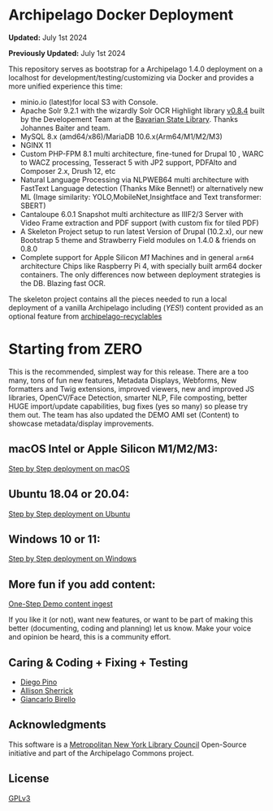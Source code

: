 <!--documentation
---
title: "Archipelago-deployment for Drupal 10"
tags:
  - Archipelago-deployment
  - Drupal 10
  - Docker
---
documentation-->

# Archipelago Docker Deployment

**Updated:** July 1st 2024

**Previously Updated:** July 1st 2024

This repository serves as bootstrap for a Archipelago 1.4.0 deployment on a localhost for development/testing/customizing via Docker and provides a more unified experience this time:

- minio.io (latest)for local S3 with Console.
- Apache Solr 9.2.1 with the wizardly Solr OCR Highlight library [v0.8.4](https://github.com/dbmdz/solr-ocrhighlighting/releases/tag/wip) built by the Developement Team at the [Bavarian State Library](https://github.com/dbmdz). Thanks Johannes Baiter and team.
- MySQL 8.x (amd64/x86)/MariaDB 10.6.x(Arm64/M1/M2/M3)
- NGINX 11
- Custom PHP-FPM 8.1 multi architecture, fine-tuned for Drupal 10 , WARC to WACZ processing, Tesseract 5 with JP2 support, PDFAlto and Composer 2.x, Drush 12, etc
- Natural Language Processing via NLPWEB64 multi architecture with FastText Language detection (Thanks Mike Bennet!) or alternatively new ML (Image similarity: YOLO,MobileNet,Insightface and Text transformer: SBERT)
- Cantaloupe 6.0.1 Snapshot multi architecture as IIIF2/3 Server with Video Frame extraction and PDF support (with custom fix for tiled PDF)
- A Skeleton Project setup to run latest Version of Drupal (10.2.x), our new Bootstrap 5 theme and Strawberry Field modules on 1.4.0 & friends on 0.8.0
- Complete support for Apple Silicon *M1* Machines and in general `arm64` architecture Chips like Raspberry Pi 4, with specially built arm64 docker containers. The only differences now between deployment strategies is the DB. Blazing fast OCR.

The skeleton project contains all the pieces needed to run a local deployment of a vanilla Archipelago including (*YES*!) content provided as an optional feature from [archipelago-recyclables](https://github.com/esmero/archipelago-recyclables)

# Starting from ZERO

This is the recommended, simplest way for this release. There are a too many, tons of fun new features, Metadata Displays, Webforms, New formatters and Twig extensions, improved viewers, new and improved JS libraries, OpenCV/Face Detection, smarter NLP, File composting, better HUGE import/update capabilities, bug fixes (yes so many) so please try them out. The team has also updated the DEMO AMI set (Content) to showcase metadata/display improvements.

## macOS Intel or Apple Silicon M1/M2/M3:

[Step by Step deployment on macOS](docs/osx.md)

## Ubuntu 18.04 or 20.04:

[Step by Step deployment on Ubuntu](docs/ubuntu.md)

## Windows 10 or 11:

[Step by Step deployment on Windows](docs/windows.md)

## More fun if you add content:

[One-Step Demo content ingest](docs/democontent.md)

If you like it (or not), want new features, or want to be part of making this better (documenting, coding and planning) let us know. Make your voice and opinion be heard, this is a community effort.

## Caring & Coding + Fixing + Testing

* [Diego Pino](https://github.com/DiegoPino)
* [Allison Sherrick](https://github.com/alliomeria)
* [Giancarlo Birello](https://github.com/giancarlobi)

## Acknowledgments

This software is a [Metropolitan New York Library Council](https://metro.org) Open-Source initiative and part of the Archipelago Commons project.

## License

[GPLv3](http://www.gnu.org/licenses/gpl-3.0.txt)

